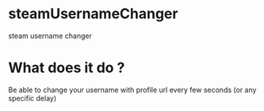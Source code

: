 # steamUsernameChanger
steam username changer



# What does it do ?
Be able to change your username with profile url every few seconds (or any specific delay)

